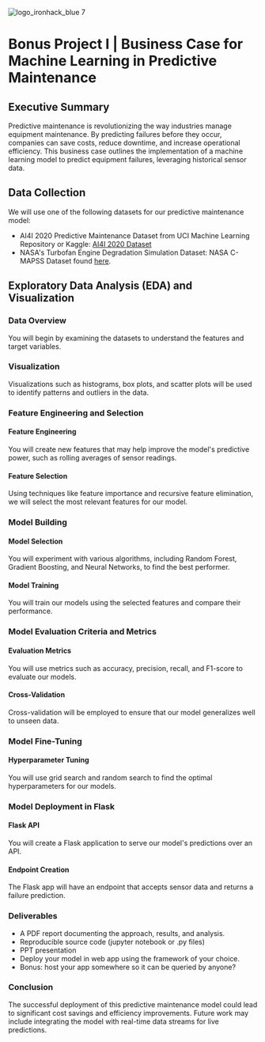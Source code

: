 ![logo_ironhack_blue 7](https://user-images.githubusercontent.com/23629340/40541063-a07a0a8a-601a-11e8-91b5-2f13e4e6b441.png)

# Bonus Project I | Business Case for Machine Learning in Predictive Maintenance

## Executive Summary

Predictive maintenance is revolutionizing the way industries manage equipment maintenance. By predicting failures before they occur, companies can save costs, reduce downtime, and increase operational efficiency. This business case outlines the implementation of a machine learning model to predict equipment failures, leveraging historical sensor data.

## Data Collection

We will use one of the following datasets for our predictive maintenance model:

- AI4I 2020 Predictive Maintenance Dataset from UCI Machine Learning Repository or Kaggle: [AI4I 2020 Dataset](https://www.kaggle.com/datasets/stephanmatzka/predictive-maintenance-dataset-ai4i-2020)
- NASA's Turbofan Engine Degradation Simulation Dataset: NASA C-MAPSS Dataset found [here](https://ieee-dataport.org/documents/nasa-turbofan-jet-engine-data-set).


## Exploratory Data Analysis (EDA) and Visualization

### Data Overview

You will begin by examining the datasets to understand the features and target variables.

### Visualization

Visualizations such as histograms, box plots, and scatter plots will be used to identify patterns and outliers in the data.

### Feature Engineering and Selection

#### Feature Engineering

You will create new features that may help improve the model's predictive power, such as rolling averages of sensor readings.

#### Feature Selection

Using techniques like feature importance and recursive feature elimination, we will select the most relevant features for our model.

### Model Building

#### Model Selection

You will experiment with various algorithms, including Random Forest, Gradient Boosting, and Neural Networks, to find the best performer.

#### Model Training

You will train our models using the selected features and compare their performance.

### Model Evaluation Criteria and Metrics

#### Evaluation Metrics

You will use metrics such as accuracy, precision, recall, and F1-score to evaluate our models.

#### Cross-Validation

Cross-validation will be employed to ensure that our model generalizes well to unseen data.

### Model Fine-Tuning

#### Hyperparameter Tuning

You will use grid search and random search to find the optimal hyperparameters for our models.

### Model Deployment in Flask

#### Flask API

You will create a Flask application to serve our model's predictions over an API.

#### Endpoint Creation

The Flask app will have an endpoint that accepts sensor data and returns a failure prediction.

### Deliverables

- A PDF report documenting the approach, results, and analysis.
- Reproducible source code (jupyter notebook or .py files)
- PPT presentation
- Deploy your model in web app using the framework of your choice. 
- Bonus: host your app somewhere so it can be queried by anyone?


### Conclusion

The successful deployment of this predictive maintenance model could lead to significant cost savings and efficiency improvements. Future work may include integrating the model with real-time data streams for live predictions.